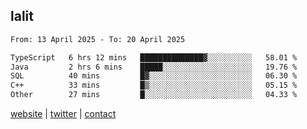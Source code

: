 ## lalit

<!--START_SECTION:waka-->

```txt
From: 13 April 2025 - To: 20 April 2025

TypeScript   6 hrs 12 mins   ██████████████▓░░░░░░░░░░   58.01 %
Java         2 hrs 6 mins    █████░░░░░░░░░░░░░░░░░░░░   19.76 %
SQL          40 mins         █▓░░░░░░░░░░░░░░░░░░░░░░░   06.30 %
C++          33 mins         █▒░░░░░░░░░░░░░░░░░░░░░░░   05.15 %
Other        27 mins         █░░░░░░░░░░░░░░░░░░░░░░░░   04.33 %
```

<!--END_SECTION:waka-->

[website](https://lalit.sh) | [twitter](https://x.com/@lalitcodes) | [contact](https://lalit.sh/contact)
